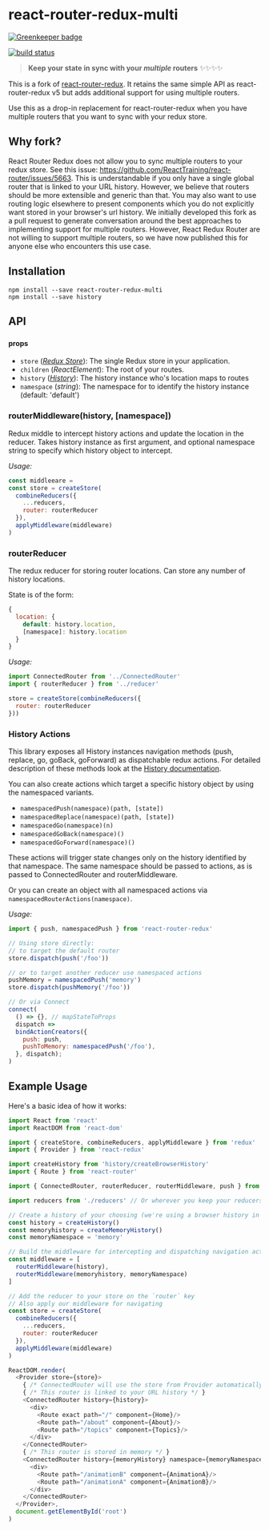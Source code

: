 # react-router-redux-multi

[![Greenkeeper badge](https://badges.greenkeeper.io/loanmarket/react-router-redux-multi.svg)](https://greenkeeper.io/)

[![build status](https://img.shields.io/travis/loanmarket/react-router-redux-multi/master.svg?style=flat-square)](https://travis-ci.org/loanmarket/react-router-redux-multi)

> **Keep your state in sync with your *multiple* routers** :sparkles::sparkles::sparkles::sparkles:

This is a fork of [react-router-redux](https://github.com/ReactTraining/react-router/tree/master/packages/react-router-redux). It retains the same simple API as react-router-redux v5 but adds additional support for using multiple routers.

Use this as a drop-in replacement for react-router-redux when you have multiple routers that you want to sync with your redux store.

## Why fork?

React Router Redux does not allow you to sync multiple routers to your redux store. See this issue: https://github.com/ReactTraining/react-router/issues/5663. This is understandable if you only have a single global router that is linked to your URL history. However, we believe that routers should be more extensible and generic than that. You may also want to use routing logic elsewhere to present components which you do not explicitly want stored in your browser's url history. We initially developed this fork as a pull request to generate conversation around the best approaches to implementing support for multiple routers. However, React Redux Router are not willing to support multiple routers, so we have now published this for anyone else who encounters this use case.

## Installation

```
npm install --save react-router-redux-multi
npm install --save history
```

## API

### <ConnectedRouter>

#### props

* `store` (*[Redux Store](http://redux.js.org/docs/api/Store.html)*): The single Redux store in your application.
* `children` (*ReactElement*): The root of your routes.
* `history` (*[History](https://github.com/ReactTraining/history)*): The history instance who's location maps to routes
* `namespace` (*string*): The namespace for to identify the history instance (default: 'default')

### routerMiddleware(history, [namespace])

Redux middle to intercept history actions and update the location in the reducer.
Takes history instance as first argument, and optional namespace string to specify which history object to intercept.

*Usage:*
```js
const middleeare =
const store = createStore(
  combineReducers({
    ...reducers,
    router: routerReducer
  }),
  applyMiddleware(middleware)
)
```

### routerReducer

The redux reducer for storing router locations. Can store any number of history locations.

State is of the form:
```js
{
  location: {
    default: history.location,
    [namespace]: history.location
  }
}
```

*Usage:*
```js
import ConnectedRouter from '../ConnectedRouter'
import { routerReducer } from '../reducer'

store = createStore(combineReducers({
  router: routerReducer
}))
```

### History Actions

This library exposes all History instances navigation methods (push, replace, go, goBack, goForward) as dispatchable redux actions. For detailed description of these methods look at the [History documentation](https://github.com/ReactTraining/history#navigation).

You can also create actions which target a specific history object by using the namespaced variants.

* `namespacedPush(namespace)(path, [state])`
* `namespacedReplace(namespace)(path, [state])`
* `namespacedGo(namespace)(n)`
* `namespacedGoBack(namespace)()`
* `namespacedGoForward(namespace)()`

These actions will trigger state changes only on the history identified by that namespace. The same namespace should be passed to actions, as is passed to ConnectedRouter and routerMiddleware.

Or you can create an object with all namespaced actions via `namespacedRouterActions(namespace)`.

*Usage:*
```js
import { push, namespacedPush } from 'react-router-redux'

// Using store directly:
// to target the default router
store.dispatch(push('/foo'))

// or to target another reducer use namespaced actions
pushMemory = namespacedPush('memory')
store.dispatch(pushMemory('/foo'))

// Or via Connect
connect(
  () => {}, // mapStateToProps
  dispatch =>
  bindActionCreators({
    push: push,
    pushToMemory: namespacedPush('/foo'),
  }, dispatch);
)
```


## Example Usage

Here's a basic idea of how it works:

```js
import React from 'react'
import ReactDOM from 'react-dom'

import { createStore, combineReducers, applyMiddleware } from 'redux'
import { Provider } from 'react-redux'

import createHistory from 'history/createBrowserHistory'
import { Route } from 'react-router'

import { ConnectedRouter, routerReducer, routerMiddleware, push } from 'react-router-redux'

import reducers from './reducers' // Or wherever you keep your reducers

// Create a history of your choosing (we're using a browser history in this case)
const history = createHistory()
const memoryhistory = createMemoryHistory()
const memoryNamespace = 'memory'

// Build the middleware for intercepting and dispatching navigation actions
const middleware = [
  routerMiddleware(history),
  routerMiddleware(memoryhistory, memoryNamespace)
]

// Add the reducer to your store on the `router` key
// Also apply our middleware for navigating
const store = createStore(
  combineReducers({
    ...reducers,
    router: routerReducer
  }),
  applyMiddleware(middleware)
)

ReactDOM.render(
  <Provider store={store}>
    { /* ConnectedRouter will use the store from Provider automatically */ }
    { /* This router is linked to your URL history */ }
    <ConnectedRouter history={history}>
      <div>
        <Route exact path="/" component={Home}/>
        <Route path="/about" component={About}/>
        <Route path="/topics" component={Topics}/>
      </div>
    </ConnectedRouter>
    { /* This router is stored in memory */ }
    <ConnectedRouter history={memoryHistory} namespace={memoryNamespace}>
      <div>
        <Route path="/animationB" component={AnimationA}/>
        <Route path="/animationA" component={AnimationB}/>
      </div>
    </ConnectedRouter>
  </Provider>,
  document.getElementById('root')
)
```
